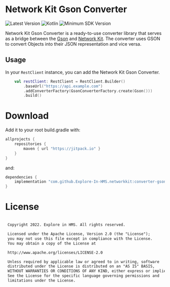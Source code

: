 # Network Kit Gson Converter

![Latest Version](https://img.shields.io/badge/latestVersion-1.0.0-yellow) ![Kotlin](https://img.shields.io/badge/language-kotlin-blue) ![Minimum SDK Version](https://img.shields.io/badge/minSDK-23-orange)

Network Kit Gson Converter is a ready-to-use converter library that serves as a bridge between the [Gson](https://github.com/google/gson) and [Network Kit](https://developer.huawei.com/consumer/en/hms/huawei-networkkit).  The converter uses GSON to convert Objects into their JSON representation and vice versa.

Usage
-----
In your `RestClient` instance, you can add the Network Kit Gson Converter.
```kotlin
    val restClient: RestClient = RestClient.Builder()
        .baseUrl("https://api.example.com")
        .addConverterFactory(GsonConverterFactory.create(Gson()))
        .build()
```
# Download

Add it to your root build.gradle with:
```gradle
allprojects {
    repositories {
        maven { url "https://jitpack.io" }
    }
}
```
and:

```gradle
dependencies {
    implementation "com.github.Explore-In-HMS.networkkit:converter-gson:1.0.0"
}
```

# License
```xml

 Copyright 2022. Explore in HMS. All rights reserved.

 Licensed under the Apache License, Version 2.0 (the "License");
 you may not use this file except in compliance with the License.
 You may obtain a copy of the License at

 http://www.apache.org/licenses/LICENSE-2.0

 Unless required by applicable law or agreed to in writing, software
 distributed under the License is distributed on an "AS IS" BASIS,
 WITHOUT WARRANTIES OR CONDITIONS OF ANY KIND, either express or implied.
 See the License for the specific language governing permissions and
 limitations under the License.

```